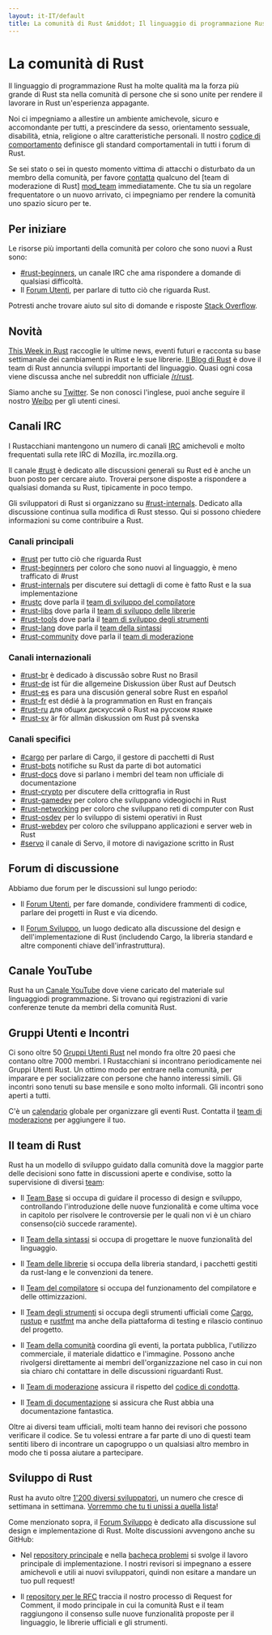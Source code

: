 ```yaml
---
layout: it-IT/default
title: La comunità di Rust &middot; Il linguaggio di programmazione Rust
---
```


# La comunità di Rust

Il linguaggio di programmazione Rust ha molte qualità ma la forza più
grande di Rust sta nella comunità di persone che si sono unite per 
rendere il lavorare in Rust un'esperienza appagante.

Noi ci impegniamo a allestire un ambiente amichevole, sicuro
e accomondante per tutti, a prescindere da sesso, orientamento
sessuale, disabilità, etnia, religione o altre caratteristiche
personali. Il nostro [codice di comportamento][coc] definisce
gli standard comportamentali in tutti i forum di Rust.

Se sei stato o sei in questo momento vittima di attacchi
o disturbato da un membro della comunità, per favore 
[contatta][mod_team_email] qualcuno del [team di moderazione di Rust]
[mod_team] immediatamente. Che tu sia un regolare frequentatore o
un nuovo arrivato, ci impegniamo per rendere la comunità uno spazio
sicuro per te.

[coc]: conduct.html
[mod_team_email]: mailto:rust-mods@rust-lang.org

## Per iniziare

Le risorse più importanti della comunità per coloro che sono nuovi a Rust sono:

- [#rust-beginners][beginners_irc], un canale IRC che
  ama rispondere a domande di qualsiasi difficoltà.
- Il [Forum Utenti][users_forum], per parlare di tutto
  ciò che riguarda Rust.

Potresti anche trovare aiuto sul sito di domande e risposte [Stack Overflow][stack_overflow].

[stack_overflow]: https://stackoverflow.com/questions/tagged/rust

## Novità

[This Week in Rust][twir] raccoglie le ultime news, eventi futuri
e racconta su base settimanale dei cambiamenti in Rust e le
sue librerie. [Il Blog di Rust][rust_blog] è dove il team di Rust
annuncia sviluppi importanti del linguaggio. Quasi ogni cosa
viene discussa anche nel subreddit non ufficiale [/r/rust][reddit].

Siamo anche su [Twitter][twitter].
Se non conosci l'inglese, puoi anche seguire il nostro [Weibo][weibo] per gli utenti cinesi.

[twir]: https://this-week-in-rust.org/
[rust_blog]: http://blog.rust-lang.org/
[reddit]: https://www.reddit.com/r/rust
[reddit_coc]: https://www.reddit.com/r/rust/comments/2rvrzx/our_code_of_conduct_please_read/
[twitter]: https://twitter.com/rustlang
[weibo]: http://weibo.com/u/5616913483

## Canali IRC

I Rustacchiani mantengono un numero di canali [IRC] amichevoli e molto frequentati sulla rete IRC di Mozilla, irc.mozilla.org. 

Il canale [#rust][rust_irc] è dedicato alle discussioni
generali su Rust ed è anche un buon posto per cercare aiuto. 
Troverai persone disposte a rispondere a qualsiasi domanda
su Rust, tipicamente in poco tempo.

Gli sviluppatori di Rust si organizzano su [#rust-internals][internals_irc]. Dedicato alla discussione continua sulla modifica di Rust stesso. Qui si possono chiedere informazioni su come contribuire a Rust.

### Canali principali

- [#rust][rust_irc] per tutto ciò che riguarda Rust
- [#rust-beginners][beginners_irc] per coloro che sono nuovi al linguaggio, è meno trafficato di #rust
- [#rust-internals][internals_irc] per discutere sui dettagli di come è fatto Rust e la sua implementazione
- [#rustc][rustc_irc] dove parla il [team di sviluppo del compilatore][compiler_team]
- [#rust-libs][libs_irc] dove parla il  [team di sviluppo delle librerie][library_team]
- [#rust-tools][tools_irc] dove parla il [team di sviluppo degli strumenti][tool_team]
- [#rust-lang][lang_irc] dove parla il [team della sintassi][language_team]
- [#rust-community][community_irc] dove parla il [team di moderazione][community_team]

### Canali internazionali

- [#rust-br][br_irc] è dedicado à discussão sobre Rust no Brasil
- [#rust-de][de_irc] ist für die allgemeine Diskussion über Rust auf Deutsch
- [#rust-es][es_irc] es para una discusión general sobre Rust en español
- [#rust-fr][fr_irc] est dédié à la programmation en Rust en français
- [#rust-ru][ru_irc] для общих дискуссий о Rust на русском языке
- [#rust-sv](https://kiwiirc.com/nextclient/#ircs://irc.mozilla.org:6697/#rust-sv?nick=rustacean??) är för allmän diskussion om Rust på svenska

### Canali specifici

- [#cargo][cargo_irc] per parlare di Cargo, il gestore di pacchetti di Rust
- [#rust-bots][bots_irc] notifiche su Rust da parte di bot automatici
- [#rust-docs][docs_irc] dove si parlano i membri del team non ufficiale di documentazione
- [#rust-crypto][crypto_irc] per discutere della crittografia in Rust
- [#rust-gamedev][gamedev_irc] per coloro che sviluppano videogiochi in Rust
- [#rust-networking][networking_irc] per coloro che sviluppano reti di computer con Rust
- [#rust-osdev][osdev_irc] per lo sviluppo di sistemi operativi in Rust
- [#rust-webdev][webdev_irc] per coloro che sviluppano applicazioni e server web in Rust
- [#servo][servo_irc] il canale di Servo, il motore di navigazione scritto in Rust

[IRC]: https://en.wikipedia.org/wiki/Internet_Relay_Chat
[beginners_irc]: https://kiwiirc.com/nextclient/#ircs://irc.mozilla.org:6697/#rust-beginners?nick=rustacean??
[bots_irc]: https://kiwiirc.com/nextclient/#ircs://irc.mozilla.org:6697/#rust-bots?nick=rustacean??
[br_irc]: https://kiwiirc.com/nextclient/#ircs://irc.mozilla.org:6697/#rust-br?nick=rustacean??
[cargo_irc]: https://kiwiirc.com/nextclient/#ircs://irc.mozilla.org:6697/#cargo?nick=rustacean??
[community_irc]: https://kiwiirc.com/nextclient/#ircs://irc.mozilla.org:6697/#rust-community?nick=rustacean??
[crypto_irc]: https://kiwiirc.com/nextclient/#ircs://irc.mozilla.org:6697/#rust-crypto?nick=rustacean??
[de_irc]: https://kiwiirc.com/nextclient/#ircs://irc.mozilla.org:6697/#rust-de?nick=rustacean??
[es_irc]: https://kiwiirc.com/nextclient/#ircs://irc.mozilla.org:6697/#rust-es?nick=rustacean??
[fr_irc]: https://kiwiirc.com/nextclient/#ircs://irc.mozilla.org:6697/#rust-fr?nick=rustacean??
[gamedev_irc]: https://kiwiirc.com/nextclient/#ircs://irc.mozilla.org:6697/#rust-gamedev?nick=rustacean??
[internals_irc]: https://kiwiirc.com/nextclient/#ircs://irc.mozilla.org:6697/#rust-internals?nick=rustacean??
[lang_irc]: https://kiwiirc.com/nextclient/#ircs://irc.mozilla.org:6697/#rust-lang?nick=rustacean??
[libs_irc]: https://kiwiirc.com/nextclient/#ircs://irc.mozilla.org:6697/#rust-libs?nick=rustacean??
[networking_irc]: https://kiwiirc.com/nextclient/#ircs://irc.mozilla.org:6697/#rust-networking?nick=rustacean??
[osdev_irc]: https://kiwiirc.com/nextclient/#ircs://irc.mozilla.org:6697/#rust-osdev?nick=rustacean??
[ru_irc]: https://kiwiirc.com/nextclient/#ircs://irc.mozilla.org:6697/#rust-ru?nick=rustacean??
[rust_irc]: https://kiwiirc.com/nextclient/#ircs://irc.mozilla.org:6697/#rust?nick=rustacean??
[rustc_irc]: https://kiwiirc.com/nextclient/#ircs://irc.mozilla.org:6697/#rustc?nick=rustacean??
[servo_irc]: https://kiwiirc.com/nextclient/#ircs://irc.mozilla.org:6697/#servo?nick=rustacean??
[tools_irc]: https://kiwiirc.com/nextclient/#ircs://irc.mozilla.org:6697/#rust-tools?nick=rustacean??
[webdev_irc]: https://kiwiirc.com/nextclient/#ircs://irc.mozilla.org:6697/#rust-webdev?nick=rustacean??
[docs_irc]: https://kiwiirc.com/nextclient/#ircs://irc.mozilla.org:6697/#rust-docs?nick=rustacean??

## Forum di discussione

Abbiamo due forum per le discussioni sul lungo periodo:

- Il [Forum Utenti][users_forum], per fare domande, condividere
  frammenti di codice, parlare dei progetti in Rust e via dicendo.

- Il [Forum Sviluppo][internals_forum], un luogo dedicato alla discussione
  del design e dell'implementazione di Rust (includendo Cargo, la libreria standard
  e altre componenti chiave dell'infrastruttura).

[users_forum]: https://users.rust-lang.org/
[internals_forum]: https://internals.rust-lang.org/

## Canale YouTube

Rust ha un [Canale YouTube][youtube_channel] dove viene caricato del materiale
sul linguaggiodi programmazione. Si trovano qui registrazioni di varie conferenze
tenute da membri della comunità Rust.

[youtube_channel]: https://www.youtube.com/channel/UCaYhcUwRBNscFNUKTjgPFiA

## Gruppi Utenti e Incontri

Ci sono oltre 50 [Gruppi Utenti Rust][user_group] nel mondo fra oltre 20
paesi che contano oltre 7000 membri. I Rustacchiani si incontrano periodicamente
nei Gruppi Utenti Rust.
Un ottimo modo per entrare nella comunità, per imparare e per socializzare
con persone che hanno interessi simili. Gli incontri sono tenuti su base mensile
e sono molto informali. Gli incontri sono aperti a tutti.

C'è un [calendario][calendar] globale per organizzare gli eventi Rust.
Contatta il [team di moderazione][community_team] per aggiungere il tuo.

[user_group]: ./user-groups.html
[calendar]: https://www.google.com/calendar/embed?src=apd9vmbc22egenmtu5l6c5jbfc@group.calendar.google.com

## Il team di Rust

Rust ha un modello di sviluppo guidato dalla comunità dove la maggior parte
delle decisioni sono fatte in discussioni aperte e condivise, sotto la
supervisione di diversi [team][teams]:

* Il [Team Base][core_team] si occupa di guidare il processo di design
e sviluppo, controllando l'introduzione delle nuove funzionalità e 
come ultima voce in capitolo per risolvere le controversie per le
quali non vi è un chiaro consenso(ciò succede raramente).

* Il [Team della sintassi][language_team] si occupa di progettare le nuove
funzionalità del linguaggio.

* Il [Team delle librerie][library_team] si occupa della libreria standard,
i pacchetti gestiti da rust-lang e le convenzioni da tenere.

* Il [Team del compilatore][compiler_team] si occupa del funzionamento del
compilatore e delle ottimizzazioni.

* Il [Team degli strumenti][tool_team] si occupa degli strumenti ufficiali
come [Cargo], [rustup] e [rustfmt] ma anche della piattaforma di testing e 
rilascio continuo del progetto.

[Cargo]: https://crates.io
[rustup]: https://www.rustup.rs
[rustfmt]: https://github.com/rust-lang-nursery/rustfmt

* Il [Team della comunità][community_team] coordina gli eventi,
la portata pubblica, l'utilizzo commerciale, il materiale didattico e l'immagine. 
Possono anche rivolgersi direttamente ai membri dell'organizzazione nel caso
in cui non sia chiaro chi contattare in delle discussioni riguardanti Rust.

* Il [Team di moderazione][mod_team] assicura il rispetto del
[codice di condotta][coc].

* Il [Team di documentazione][doc_team] si assicura che Rust abbia
  una documentazione fantastica.

Oltre ai diversi team ufficiali, molti team hanno dei revisori che possono
verificare il codice. Se tu volessi entrare a far parte di uno di questi team
sentiti libero di incontrare un capogruppo o un qualsiasi altro membro in modo
che ti possa aiutare a partecipare.

[teams]: team.html
[core_team]: team.html#Core-team
[language_team]: team.html#Language-design-team
[library_team]: team.html#Library-team
[compiler_team]: team.html#Compiler-team
[tool_team]: team.html#Tooling-and-infrastructure
[community_team]: team.html#Community-team
[mod_team]: team.html#Moderation-team
[doc_team]: team.html#Documentation-team

## Sviluppo di Rust

Rust ha avuto oltre [1'200 diversi sviluppatori][authors], un numero che cresce
di settimana in settimana. [Vorremmo che tu ti unissi a quella lista][contribute]!

Come menzionato sopra, il [Forum Sviluppo][internals_forum] è dedicato alla discussione
sul design e implementazione di Rust. Molte discussioni avvengono anche su 
GitHub:

- Nel [repository principale][github] e nella [bacheca problemi][issue_tracking] 
  si svolge il lavoro principale di implementazione. I nostri revisori si impegnano
  a essere amichevoli e utili ai nuovi sviluppatori, quindi non esitare a mandare
  un tuo pull request!

- Il [repository per le RFC][rfcs] traccia il nostro processo di Request for Comment, 
  il modo principale in cui la comunità Rust e il team raggiungono il consenso
  sulle nuove funzionalità proposte per il linguaggio, le librerie ufficiali e gli strumenti.

[authors]: https://thanks.rust-lang.org/rust/all-time
[contribute]: contribute.html
[github]: https://github.com/rust-lang/rust
[rfcs]: https://github.com/rust-lang/rfcs
[issue_tracking]: https://github.com/rust-lang/rust/issues
